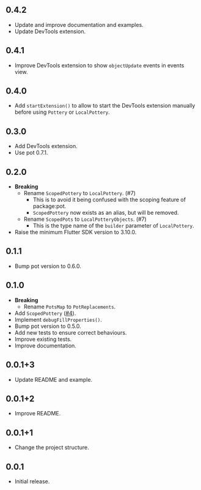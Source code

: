 ## 0.4.2

- Update and improve documentation and examples.
- Update DevTools extension.

## 0.4.1

- Improve DevTools extension to show `objectUpdate` events in events view.

## 0.4.0

- Add `startExtension()` to allow to start the DevTools extension manually
  before using `Pottery` or `LocalPottery`.

## 0.3.0

- Add DevTools extension.
- Use pot 0.7.1.

## 0.2.0

- **Breaking**
    - Rename `ScopedPottery` to `LocalPottery`. (#7)
        - This is to avoid it being confused with the scoping feature of package:pot.
        - `ScopedPottery` now exists as an alias, but will be removed.
    - Rename `ScopedPots` to `LocalPotteryObjects`. (#7)
        - This is the type name of the `builder` parameter of `LocalPottery`.
- Raise the minimum Flutter SDK version to 3.10.0.

## 0.1.1

- Bump pot version to 0.6.0.

## 0.1.0

- **Breaking**
    - Rename `PotsMap` to `PotReplacements`.
- Add `ScopedPottery` ([#4]).
- Implement `debugFillProperties()`.
- Bump pot version to 0.5.0.
- Add new tests to ensure correct behaviours.
- Improve existing tests.
- Improve documentation.

## 0.0.1+3

- Update README and example.

## 0.0.1+2

- Improve README.

## 0.0.1+1

- Change the project structure.

## 0.0.1

- Initial release.

[#4]: https://github.com/kaboc/pot/pull/4
[#7]: https://github.com/kaboc/pot/pull/7

